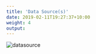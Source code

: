 ```yaml
---
title: 'Data Source(s)'
date: 2019-02-11T19:27:37+10:00
weight: 4
output:
---
```


![datasource](datasource.png)